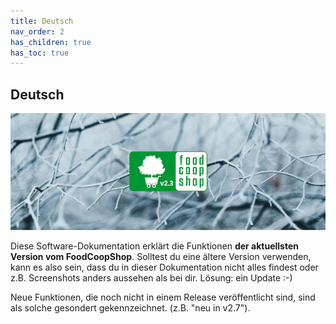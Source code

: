 ```yaml
---
title: Deutsch
nav_order: 2
has_children: true
has_toc: true
---
```

## Deutsch

![](https://raw.githubusercontent.com/foodcoopshop/foodcoopshop/master/webroot/files/images/sliders/demo-slider.jpg)

Diese Software-Dokumentation erklärt die Funktionen **der aktuellsten Version vom FoodCoopShop**. Solltest du eine ältere Version verwenden, kann es also sein, dass du in dieser Dokumentation nicht alles findest oder z.B. Screenshots anders aussehen als bei dir. Lösung: ein Update :-)

Neue Funktionen, die noch nicht in einem Release veröffentlicht sind, sind als solche gesondert gekennzeichnet. (z.B. "neu in v2.7").

